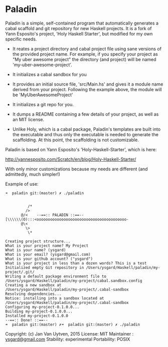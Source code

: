 # Paladin

Paladin is a simple, self-contained program that automatically
generates a cabal scaffold and git repository for new Haskell
projects.  It is a fork of Yann Esposito's project, 'Holy Haskell
Starter', but modified for my own specific needs.

* It  reates a project directory and cabal project file using sane
  versions of the provided project name.  For example, if you specify
  your project as "My uber awesome project" the directory (and
  project) will be named 'my-uber-awesome-project'.

* It initializes a cabal sandbox for you

* It provides an initial source file, 'src/Main.hs' and gives it a
  module name derived from your project.   Following the example
  above, the module will be 'MyUberAwesomeProject'

* It initializes a git repo for you.

* It dumps a README containing a few details of your project, as well as
  an MIT license.

* Unlike Holy, which is a cabal package, Paladin's templates are built
  into the executable and thus only the executable is needed to
  generate the scaffolding.  At this point, the scaffolding is not customizable.

Paladin is based on Yann Esposito's 'Holy-Haskell-Starter', which is here:

   http://yannesposito.com/Scratch/en/blog/Holy-Haskell-Starter/

With only minor customizations because my needs are different (and admittedly,
much simpler!)

Example of use:

~~~
➜  paladin git:(master) ✗ ./paladin


          /*
         />
       @/<    --==:: PALADIN ::==--
[\\\\\\(O):::<oooooooooooooooooooooooooooooooooooooooo-
       @\<
         \>
          \*

Creating project structure...
What is your project name? My Project
What is your name? (ysgard)
What is your email? (ysgard@gmail.com)
What is your github account? ("ysgard")
What is your project in less than a dozen words? This is a test
Initialized empty Git repository in /Users/ysgard/Haskell/paladin/my-project/.git/
Writing a default package environment file to
/Users/ysgard/Haskell/paladin/my-project/cabal.sandbox.config
Creating a new sandbox at
/Users/ysgard/Haskell/paladin/my-project/.cabal-sandbox
Resolving dependencies...
Notice: installing into a sandbox located at
/Users/ysgard/Haskell/paladin/my-project/.cabal-sandbox
Configuring my-project-0.1.0.0...
Building my-project-0.1.0.0...
Installed my-project-0.1.0.0
--==:: Done! ::==--
➜  paladin git:(master) ✗➜  paladin git:(master) ✗ ./paladin
~~~

Copyright: (c) Jan Van Uytven, 2015
License: MIT
Maintainer : ysgard@gmail.com
Stability: experimental
Portability: POSIX
